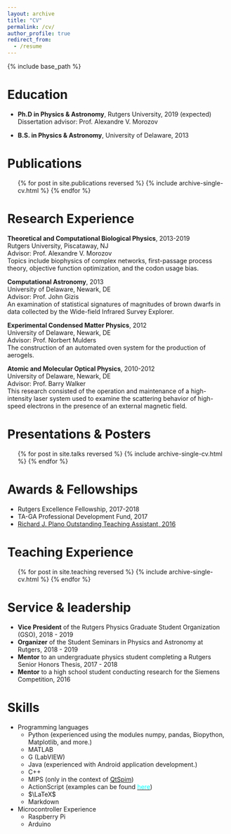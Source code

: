 ```yaml
---
layout: archive
title: "CV"
permalink: /cv/
author_profile: true
redirect_from:
  - /resume
---
```


{% include base_path %}

Education
======
* **Ph.D in Physics & Astronomy**, Rutgers University, 2019 (expected)  
  Dissertation advisor: Prof. Alexandre V. Morozov
  
* **B.S. in Physics & Astronomy**, University of Delaware, 2013

Publications
======
  <ul>{% for post in site.publications reversed %}
    {% include archive-single-cv.html %}
  {% endfor %}</ul>

Research Experience
======
**Theoretical and Computational Biological Physics**, 2013-2019  
Rutgers University, Piscataway, NJ  
Advisor: Prof. Alexandre V. Morozov  
Topics include biophysics of complex networks, first-passage process theory, objective function optimization, and the codon usage bias.

**Computational Astronomy**, 2013  
University of Delaware, Newark, DE  
Advisor: Prof. John Gizis  
An examination of statistical signatures of magnitudes of brown dwarfs in data collected by the Wide-field Infrared Survey Explorer.

**Experimental Condensed Matter Physics**, 2012  
University of Delaware, Newark, DE  
Advisor: Prof. Norbert Mulders  
The construction of an automated oven system for the production of aerogels.

**Atomic and Molecular Optical Physics**, 2010-2012  
University of Delaware, Newark, DE  
Advisor: Prof. Barry Walker  
This research consisted of the operation and maintenance of a high-intensity laser system
used to examine the scattering behavior of high-speed electrons in the presence of an external
magnetic field.

Presentations & Posters
======
  <ul>{% for post in site.talks reversed %}
    {% include archive-single-cv.html %}
  {% endfor %}</ul>

Awards & Fellowships
======
* Rutgers Excellence Fellowship, 2017-2018
* TA-GA Professional Development Fund, 2017
* [Richard J. Plano Outstanding Teaching Assistant, 2016](https://www.physics.rutgers.edu/ugrad/awards/plano_ta.html)

Teaching Experience
======
  <ul>{% for post in site.teaching reversed %}
    {% include archive-single-cv.html %}
  {% endfor %}</ul>
  
Service & leadership
======
* **Vice President** of the Rutgers Physics Graduate Student Organization (GSO), 2018 - 2019 
* **Organizer** of the Student Seminars in Physics and Astronomy at Rutgers, 2018 - 2019
* **Mentor** to an undergraduate physics student completing a Rutgers Senior Honors Thesis, 2017 - 2018
* **Mentor** to a high school student conducting research for the Siemens Competition, 2016

Skills
======
* Programming languages
  * Python (experienced using the modules numpy, pandas, Biopython, Matplotlib, and more.)
  * MATLAB
  * G (LabVIEW)
  * Java (experienced with Android application development.)
  * C++
  * MIPS (only in the context of [QtSpim](http://spimsimulator.sourceforge.net/))
  * ActionScript (examples can be found [<span style="color:cyan">here</span>](https://sites.google.com/site/willowsportfolio/Home/physics-simulations))
  * $\LaTeX$
  * Markdown
* Microcontroller Experience
  * Raspberry Pi
  * Arduino
